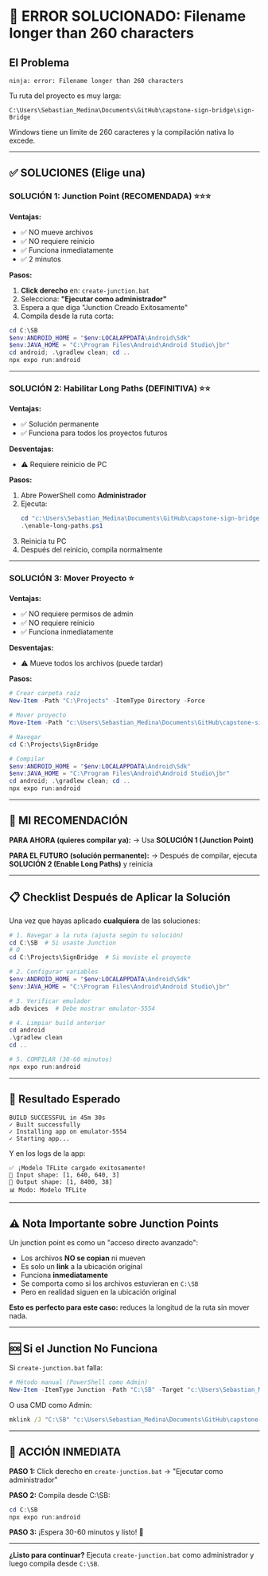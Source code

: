 # 🚨 ERROR SOLUCIONADO: Filename longer than 260 characters

## El Problema

```
ninja: error: Filename longer than 260 characters
```

Tu ruta del proyecto es muy larga:
```
C:\Users\Sebastian_Medina\Documents\GitHub\capstone-sign-bridge\sign-Bridge
```

Windows tiene un límite de 260 caracteres y la compilación nativa lo excede.

---

## ✅ SOLUCIONES (Elige una)

### SOLUCIÓN 1: Junction Point (RECOMENDADA) ⭐⭐⭐

**Ventajas:**
- ✅ NO mueve archivos
- ✅ NO requiere reinicio
- ✅ Funciona inmediatamente
- ✅ 2 minutos

**Pasos:**

1. **Click derecho** en: `create-junction.bat`
2. Selecciona: **"Ejecutar como administrador"**
3. Espera a que diga "Junction Creado Exitosamente"
4. Compila desde la ruta corta:

```powershell
cd C:\SB
$env:ANDROID_HOME = "$env:LOCALAPPDATA\Android\Sdk"
$env:JAVA_HOME = "C:\Program Files\Android\Android Studio\jbr"
cd android; .\gradlew clean; cd ..
npx expo run:android
```

---

### SOLUCIÓN 2: Habilitar Long Paths (DEFINITIVA) ⭐⭐

**Ventajas:**
- ✅ Solución permanente
- ✅ Funciona para todos los proyectos futuros

**Desventajas:**
- ⚠️ Requiere reinicio de PC

**Pasos:**

1. Abre PowerShell como **Administrador**
2. Ejecuta:
   ```powershell
   cd "c:\Users\Sebastian_Medina\Documents\GitHub\capstone-sign-bridge\sign-Bridge"
   .\enable-long-paths.ps1
   ```
3. Reinicia tu PC
4. Después del reinicio, compila normalmente

---

### SOLUCIÓN 3: Mover Proyecto ⭐

**Ventajas:**
- ✅ NO requiere permisos de admin
- ✅ NO requiere reinicio
- ✅ Funciona inmediatamente

**Desventajas:**
- ⚠️ Mueve todos los archivos (puede tardar)

**Pasos:**

```powershell
# Crear carpeta raíz
New-Item -Path "C:\Projects" -ItemType Directory -Force

# Mover proyecto
Move-Item -Path "c:\Users\Sebastian_Medina\Documents\GitHub\capstone-sign-bridge\sign-Bridge" -Destination "C:\Projects\SignBridge" -Force

# Navegar
cd C:\Projects\SignBridge

# Compilar
$env:ANDROID_HOME = "$env:LOCALAPPDATA\Android\Sdk"
$env:JAVA_HOME = "C:\Program Files\Android\Android Studio\jbr"
cd android; .\gradlew clean; cd ..
npx expo run:android
```

---

## 🎯 MI RECOMENDACIÓN

**PARA AHORA (quieres compilar ya):**
→ Usa **SOLUCIÓN 1 (Junction Point)**

**PARA EL FUTURO (solución permanente):**
→ Después de compilar, ejecuta **SOLUCIÓN 2 (Enable Long Paths)** y reinicia

---

## 📋 Checklist Después de Aplicar la Solución

Una vez que hayas aplicado **cualquiera** de las soluciones:

```powershell
# 1. Navegar a la ruta (ajusta según tu solución)
cd C:\SB  # Si usaste Junction
# O
cd C:\Projects\SignBridge  # Si moviste el proyecto

# 2. Configurar variables
$env:ANDROID_HOME = "$env:LOCALAPPDATA\Android\Sdk"
$env:JAVA_HOME = "C:\Program Files\Android\Android Studio\jbr"

# 3. Verificar emulador
adb devices  # Debe mostrar emulator-5554

# 4. Limpiar build anterior
cd android
.\gradlew clean
cd ..

# 5. COMPILAR (30-60 minutos)
npx expo run:android
```

---

## 🎊 Resultado Esperado

```
BUILD SUCCESSFUL in 45m 30s
✓ Built successfully
✓ Installing app on emulator-5554
✓ Starting app...
```

Y en los logs de la app:

```
✅ ¡Modelo TFLite cargado exitosamente!
📐 Input shape: [1, 640, 640, 3]
📐 Output shape: [1, 8400, 38]
📊 Modo: Modelo TFLite
```

---

## ⚠️ Nota Importante sobre Junction Points

Un junction point es como un "acceso directo avanzado":

- Los archivos **NO se copian** ni mueven
- Es solo un **link** a la ubicación original
- Funciona **inmediatamente**
- Se comporta como si los archivos estuvieran en `C:\SB`
- Pero en realidad siguen en la ubicación original

**Esto es perfecto para este caso:** reduces la longitud de la ruta sin mover nada.

---

## 🆘 Si el Junction No Funciona

Si `create-junction.bat` falla:

```powershell
# Método manual (PowerShell como Admin)
New-Item -ItemType Junction -Path "C:\SB" -Target "c:\Users\Sebastian_Medina\Documents\GitHub\capstone-sign-bridge\sign-Bridge" -Force
```

O usa CMD como Admin:

```cmd
mklink /J "C:\SB" "c:\Users\Sebastian_Medina\Documents\GitHub\capstone-sign-bridge\sign-Bridge"
```

---

## 🎯 ACCIÓN INMEDIATA

**PASO 1:** Click derecho en `create-junction.bat` → "Ejecutar como administrador"

**PASO 2:** Compila desde C:\SB:
```powershell
cd C:\SB
npx expo run:android
```

**PASO 3:** ¡Espera 30-60 minutos y listo! 🎉

---

**¿Listo para continuar?** Ejecuta `create-junction.bat` como administrador y luego compila desde `C:\SB`.
